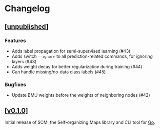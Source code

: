# Changelog

## [[unpublished]](https://github.com/mlange-42/som/compare/v0.1.0...main)

### Features

* Adds label propagation for semi-supervised learning (#43)
* Adds switch `--ignore` to all prediction-related commands, for ignoring layers (#43)
* Adds weight decay for better regularization during training (#44)
* Can handle missing/no-data class labels (#45)

### Bugfixes

* Update BMU weights before the weights of neighboring nodes (#42)

## [[v0.1.0]](https://github.com/mlange-42/som/commits/v0.1.0/)

Initial release of SOM, the Self-organizing Maps library and CLI tool for [Go](https://go.dev).
